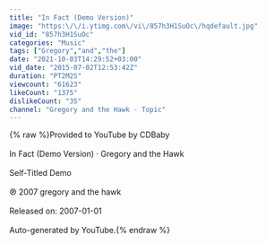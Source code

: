 ```yaml
---
title: "In Fact (Demo Version)"
image: "https:\/\/i.ytimg.com\/vi\/857h3H1SuOc\/hqdefault.jpg"
vid_id: "857h3H1SuOc"
categories: "Music"
tags: ["Gregory","and","the"]
date: "2021-10-03T14:29:52+03:00"
vid_date: "2015-07-02T12:53:42Z"
duration: "PT2M2S"
viewcount: "61623"
likeCount: "1375"
dislikeCount: "35"
channel: "Gregory and the Hawk - Topic"
---
```

{% raw %}Provided to YouTube by CDBaby<br /><br />In Fact (Demo Version) · Gregory and the Hawk<br /><br />Self-Titled Demo<br /><br />℗ 2007 gregory and the hawk<br /><br />Released on: 2007-01-01<br /><br />Auto-generated by YouTube.{% endraw %}
